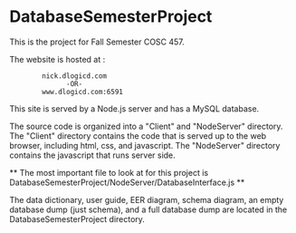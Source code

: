 DatabaseSemesterProject
=======================

This is the project for Fall Semester COSC 457.  


The website is hosted at :

            nick.dlogicd.com
                  -OR-
            www.dlogicd.com:6591
            
            

This site is served by a Node.js server and has a MySQL database.

The source code is organized into a "Client" and "NodeServer" directory.  The "Client" directory contains the code that is served up to the web browser, including html, css, and javascript.  The "NodeServer" directory contains the javascript that runs server side.

** The most important file to look at for this project is DatabaseSemesterProject/NodeServer/DatabaseInterface.js **

The data dictionary, user guide, EER diagram, schema diagram, an empty database dump (just schema), and a full database dump are located in the DatabaseSemesterProject directory.

